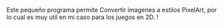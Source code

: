 Este pequeño programa permite Convertir imagenes a estilos PixelArt, por lo cual es muy util en mi caso para los juegos en 2D.
!
